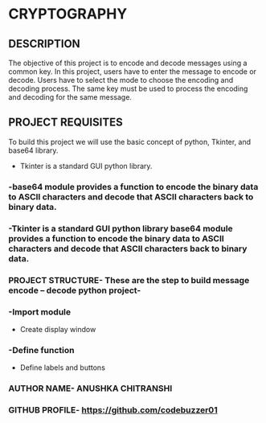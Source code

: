 # CRYPTOGRAPHY


## DESCRIPTION
The objective of this project is to encode and decode messages using a common key. In this project, users have to enter the message to encode or decode. Users have to select the mode to choose the encoding and decoding process. The same key must be used to process the encoding and decoding for the same message.


## PROJECT REQUISITES
To build this project we will use the basic concept of python, Tkinter, and base64 library.

- Tkinter is a standard GUI python library.

### -base64 module provides a function to encode the binary data to ASCII characters and decode that ASCII characters back to binary data.
### -Tkinter is a standard GUI python library base64 module provides a function to encode the binary data to ASCII characters and decode that ASCII characters back to binary data.

### PROJECT STRUCTURE- These are the step to build message encode – decode python project-
### -Import module
- Create display window

### -Define function
- Define labels and buttons




### AUTHOR NAME- ANUSHKA CHITRANSHI
### GITHUB PROFILE- https://github.com/codebuzzer01
